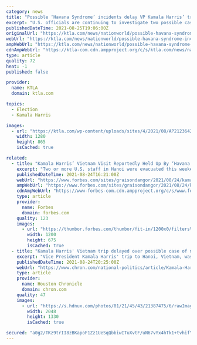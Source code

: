 ```yaml
---
category: news
title: "Possible ‘Havana Syndrome’ incidents delay VP Kamala Harris’ trip to Vietnam"
excerpt: "U.S. officials are continuing to investigate two possible cases of so-called Havana Syndrome health incidents that delayed Vice President Kamala Harris’ trip from Singapore to Vietnam. The"
publishedDateTime: 2021-08-25T19:06:00Z
originalUrl: "https://ktla.com/news/nationworld/possible-havana-syndrome-incidents-delay-vp-kamala-harris-trip-to-vietnam/"
webUrl: "https://ktla.com/news/nationworld/possible-havana-syndrome-incidents-delay-vp-kamala-harris-trip-to-vietnam/"
ampWebUrl: "https://ktla.com/news/nationworld/possible-havana-syndrome-incidents-delay-vp-kamala-harris-trip-to-vietnam/amp/"
cdnAmpWebUrl: "https://ktla-com.cdn.ampproject.org/c/s/ktla.com/news/nationworld/possible-havana-syndrome-incidents-delay-vp-kamala-harris-trip-to-vietnam/amp/"
type: article
quality: 72
heat: -1
published: false

provider:
  name: KTLA
  domain: ktla.com

topics:
  - Election
  - Kamala Harris

images:
  - url: "https://ktla.com/wp-content/uploads/sites/4/2021/08/AP21236422276054.jpg?w=1280"
    width: 1280
    height: 865
    isCached: true

related:
  - title: "Kamala Harris’ Vietnam Visit Reportedly Held Up By ‘Havana Syndrome’ Scare"
    excerpt: "Two or more U.S. staff in Hanoi were evacuated this weekend after feeling symptoms associated with a syndrome experienced by American officials overseas."
    publishedDateTime: 2021-08-24T16:21:00Z
    webUrl: "https://www.forbes.com/sites/graisondangor/2021/08/24/kamala-harris-vietnam-visit-reportedly-held-up-by-havana-syndrome-scare/"
    ampWebUrl: "https://www.forbes.com/sites/graisondangor/2021/08/24/kamala-harris-vietnam-visit-reportedly-held-up-by-havana-syndrome-scare/amp/"
    cdnAmpWebUrl: "https://www-forbes-com.cdn.ampproject.org/c/s/www.forbes.com/sites/graisondangor/2021/08/24/kamala-harris-vietnam-visit-reportedly-held-up-by-havana-syndrome-scare/amp/"
    type: article
    provider:
      name: Forbes
      domain: forbes.com
    quality: 123
    images:
      - url: "https://thumbor.forbes.com/thumbor/fit-in/1200x0/filters%3Aformat%28jpg%29/https%3A%2F%2Fspecials-images.forbesimg.com%2Fimageserve%2F61251c91ce84aa0b4d56c570%2F0x0.jpg%3FcropX1%3D0%26cropX2%3D3614%26cropY1%3D183%26cropY2%3D2217"
        width: 1200
        height: 675
        isCached: true
  - title: "Kamala Harris' Vietnam trip delayed over possible case of mysterious 'Havana syndrome'"
    excerpt: "Vice President Kamala Harris' trip to Hanoi, Vietnam, was delayed by a few hours after her office was made aware of a \"recent possible anomalous health incident\" among U.S. officials in Hanoi. \"Anomalous health incident\" is how the United States government refers to the mysterious \"Havana syndrome."
    publishedDateTime: 2021-08-24T20:25:00Z
    webUrl: "https://www.chron.com/national-politics/article/Kamala-Harris-Vietnam-Havana-Syndrome-cause-why-US-16408202.php"
    type: article
    provider:
      name: Houston Chronicle
      domain: chron.com
    quality: 47
    images:
      - url: "https://s.hdnux.com/photos/01/21/45/43/21387475/6/rawImage.jpg"
        width: 2048
        height: 1330
        isCached: true

secured: "a0g2/TKz9trII8zBKapoF1Zz1UeSqQbbiwITuXvtF/uN67vYx4hTk1+tvhifYgRYPcyadBAYNXCo8LtGF1qb7F4Lf+G3MTJCcNaMuyUTaydap419y7PuKwCyVTzlACYNNjpcvlhfSAv2xEz8ps2MRQf70vqnfaGjR+QbiczSHZPD5V6/i2x1Ek85sqj8B6KQJFfY0beoJ7WrIgZmaPwO5BK2eKdmaFDp8eZQLezD8+51Buyr0yuBFlK4wJZ8qsk/9Fbw+99NpeTeWkhKqbZEuD7Wn3zBKsii7QVe0GoynBZrDg3sARwW+iKy+eZgWPf50LkryZMvp/nRYlwHU1M2rhKYJt5aixXPJuLsg7qHigg=;jhqAf0uwxn9mwAtXurwr2g=="
---
```



